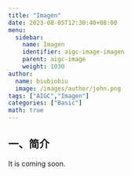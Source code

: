 ```yaml
---
title: "Imagen"
date: 2023-08-05T12:30:40+08:00
menu:
  sidebar:
    name: Imagen
    identifier: aigc-image-imagen
    parent: aigc-image
    weight: 1030
author:
  name: biubiobiu
  image: /images/author/john.png
tags: ["AIGC","Imagen"]
categories: ["Basic"]
math: true
---
```


## 一、简介

It is coming soon.